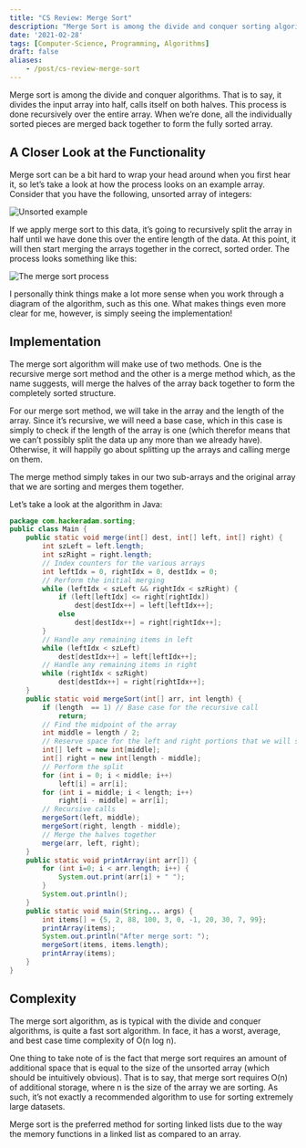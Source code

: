 ```yaml
---
title: "CS Review: Merge Sort"
description: "Merge Sort is among the divide and conquer sorting algorithms. Let's take a quick look at how it works for a bit of computer science review."
date: '2021-02-28'
tags: [Computer-Science, Programming, Algorithms]
draft: false
aliases:
    - /post/cs-review-merge-sort
---
```


Merge sort is among the divide and conquer algorithms. That is to say, it divides the input array into half, calls itself on both halves. This process is done recursively over the entire array. When we’re done, all the individually sorted pieces are merged back together to form the fully sorted array.

<!--more-->

## A Closer Look at the Functionality

Merge sort can be a bit hard to wrap your head around when you first hear it, so let’s take a look at how the process looks on an example array. Consider that you have the following, unsorted array of integers:

![Unsorted example](/blog/merge-sort/MergeSort_UnsortedExample.png#center)

If we apply merge sort to this data, it’s going to recursively split the array in half until we have done this over the entire length of the data. At this point, it will then start merging the arrays together in the correct, sorted order. The process looks something like this:

![The merge sort process](/blog/merge-sort/MergeSortCallStack.png#center)

I personally think things make a lot more sense when you work through a diagram of the algorithm, such as this one. What makes things even more clear for me, however, is simply seeing the implementation!

## Implementation

The merge sort algorithm will make use of two methods. One is the recursive merge sort method and the other is a merge method which, as the name suggests, will merge the halves of the array back together to form the completely sorted structure.

For our merge sort method, we will take in the array and the length of the array. Since it’s recursive, we will need a base case, which in this case is simply to check if the length of the array is one (which therefor means that we can’t possibly split the data up any more than we already have). Otherwise, it will happily go about splitting up the arrays and calling merge on them.

The merge method simply takes in our two sub-arrays and the original array that we are sorting and merges them together.

Let’s take a look at the algorithm in Java:

```java
package com.hackeradam.sorting;
public class Main {
    public static void merge(int[] dest, int[] left, int[] right) {
        int szLeft = left.length;
        int szRight = right.length;
        // Index counters for the various arrays
        int leftIdx = 0, rightIdx = 0, destIdx = 0;
        // Perform the initial merging
        while (leftIdx < szLeft && rightIdx < szRight) {
            if (left[leftIdx] <= right[rightIdx])
                dest[destIdx++] = left[leftIdx++];
            else
                dest[destIdx++] = right[rightIdx++];
        }
        // Handle any remaining items in left
        while (leftIdx < szLeft)
            dest[destIdx++] = left[leftIdx++];
        // Handle any remaining items in right
        while (rightIdx < szRight)
            dest[destIdx++] = right[rightIdx++];
    }
    public static void mergeSort(int[] arr, int length) {
        if (length  == 1) // Base case for the recursive call
            return;
        // Find the midpoint of the array
        int middle = length / 2;
        // Reserve space for the left and right portions that we will split out
        int[] left = new int[middle];
        int[] right = new int[length - middle];
        // Perform the split
        for (int i = 0; i < middle; i++)
            left[i] = arr[i];
        for (int i = middle; i < length; i++)
            right[i - middle] = arr[i];
        // Recursive calls
        mergeSort(left, middle);
        mergeSort(right, length - middle);
        // Merge the halves together
        merge(arr, left, right);
    }
    public static void printArray(int arr[]) {
        for (int i=0; i < arr.length; i++) {
            System.out.print(arr[i] + " ");
        }
        System.out.println();
    }
    public static void main(String... args) {
        int items[] = {5, 2, 88, 100, 3, 0, -1, 20, 30, 7, 99};
        printArray(items);
        System.out.println("After merge sort: ");
        mergeSort(items, items.length);
        printArray(items);
    }
}
```

## Complexity 

The merge sort algorithm, as is typical with the divide and conquer algorithms, is quite a fast sort algorithm. In face, it has a worst, average, and best case time complexity of O(n log n).

One thing to take note of is the fact that merge sort requires an amount of additional space that is equal to the size of the unsorted array (which should be intuitively obvious). That is to say, that merge sort requires O(n) of additional storage, where n is the size of the array we are sorting. As such, it’s not exactly a recommended algorithm to use for sorting extremely large datasets.

Merge sort is the preferred method for sorting linked lists due to the way the memory functions in a linked list as compared to an array.